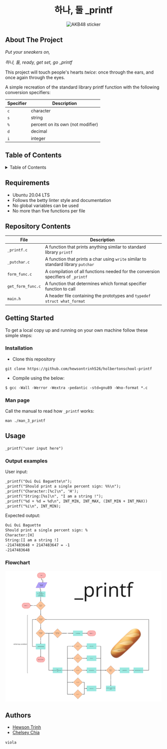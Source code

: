 <h1 align="center">하나, 둘 _printf</h1>

<div id="header" align="center">
  <img src="https://3.bp.blogspot.com/-PYssohsH0lM/VfmNMsSb2hI/AAAAAAAGAYQ/6QWgRB5Fj9I/s1600/TS000519.png" alt="AKB48 sticker" width="200"/>
</div> 

## About The Project

_Put your sneakers on,_

_하나, 둘, ready, get set, go_ __printf_

This project will touch people's hearts _twice_: once through the ears, and once again through the eyes.

A simple recreation of the standard library printf function with the following conversion specifiers:

| Specifier | Description |
|-----------|---------|
| `c` | character |
| `s` | string |
| `%` | percent on its own (not modifier) |
| `d` | decimal |
| `i` | integer |


## Table of Contents
<details>
	<summary>Table of Contents</summary>
	<ol>
	<li>
	<a href="#requirements">Requirements</a>
	</li>
	<li>
	<a href="#repository-contents">Repository Contents</a>
	</li>
	<li>
	<a href="#getting-started">Getting Started</a>
		<ul>
		<li><a href="#installion">Installation</a></li>
		<li><a href="#man-page">Man page</a></li>
		</ul>
	</li>
	<li>
	<a href="#usage">Usage</a>
		<ul>
		<li><a href="#output-examples">Output Examples</a></li>
		<li><a href="#flowchart">Flowchart</a></li>
		</ul>
	</li>
	<li>
	<a href="#authors">Authors</a>
	</li>
	</ol>
</details>


## Requirements

- Ubuntu 20.04 LTS
- Follows the betty linter style and documentation
- No global variables can be used
- No more than five functions per file

## Repository Contents

| File | Description |
|------|-------------|
| `_printf.c` | A function that prints anything similar to standard library `printf` |
| `_putchar.c` | A function that prints a char using `write` similar to standard library `putchar` |
| `form_func.c` | A compilation of all functions needed for the conversion specifiers of `_printf` |
| `get_form_func.c` | A function that determines which format specifier function to call |
| `main.h` | A header file containing the prototypes and `typedef struct what_format` |



## Getting Started
To get a local copy up and running on your own machine follow these simple steps:


### Installation
- Clone this repository


```
git clone https://github.com/hewsontrinh526/holbertonschool-printf

```

- Compile using the below:


```
$ gcc -Wall -Werror -Wextra -pedantic -std=gnu89 -Wno-format *.c
```


### Man page

Call the manual to read how `_printf` works:

```
man ./man_3_printf

```


## Usage

`_printf("user input here")`

### Output examples

User input:

```
_printf("Oui Oui Baguette\n");
_printf("Should print a single percent sign: %%\n");
_printf("Character:[%c]\n", 'H');
_printf("String:[%s]\n", "I am a string !");
_printf("%d + %d = %d\n", INT_MIN, INT_MAX, (INT_MIN + INT_MAX))
_printf("%i\n", INT_MIN);

```
Expected output:

```
Oui Oui Baguette
Should print a single percent sign: %
Character:[H]
String:[I am a string !]
-2147483648 + 2147483647 = -1
-2147483648

```

### Flowchart

![_printf-flowchart](./_printf-flowchart.png)


## Authors
- [Hewson Trinh](https://github.com/hewsontrinh526)
- [Chelsey Chia](https://github.com/chelseyqc)

`viola`


